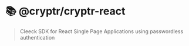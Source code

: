 # 📚 @cryptr/cryptr-react

> Cleeck SDK for React Single Page Applications using passwordless authentication
